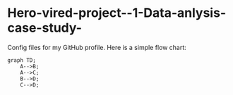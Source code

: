 # Hero-vired-project--1-Data-anlysis-case-study-
Config files for my GitHub profile.
Here is a simple flow chart:

```mermaid
graph TD;
    A-->B;
    A-->C;
    B-->D;
    C-->D;
```
